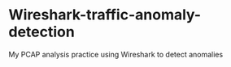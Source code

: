 # Wireshark-traffic-anomaly-detection
My PCAP analysis practice using Wireshark to detect anomalies
